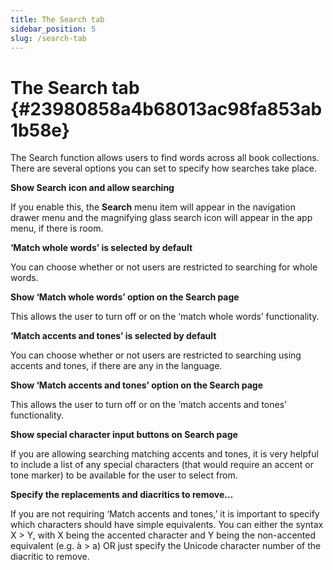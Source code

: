 ```yaml
---
title: The Search tab
sidebar_position: 5
slug: /search-tab
---
```


# The Search tab {#23980858a4b68013ac98fa853ab1b58e}

The Search function allows users to find words across all book collections. There are several options you can set to specify how searches take place.

**Show Search icon and allow searching**

If you enable this, the **Search** menu item will appear in the navigation drawer menu and the magnifying glass search icon will appear in the app menu, if there is room.

**‘Match whole words’ is selected by default**

You can choose whether or not users are restricted to searching for whole words.

**Show ‘Match whole words’ option on the Search page**

This allows the user to turn off or on the ‘match whole words’ functionality.

**‘Match accents and tones’ is selected by default**

You can choose whether or not users are restricted to searching using accents and tones, if there are any in the language.

**Show ‘Match accents and tones’ option on the Search page**

This allows the user to turn off or on the ‘match accents and tones’ functionality.

**Show special character input buttons on Search page**

If you are allowing searching matching accents and tones, it is very helpful to include a list of any special characters (that would require an accent or tone marker) to be available for the user to select from.

**Specify the replacements and diacritics to remove…**

If you are not requiring ‘Match accents and tones,’ it is important to specify which characters should have simple equivalents. You can either the syntax X &gt; Y, with X being the accented character and Y being the non-accented equivalent (e.g. à &gt; a) OR just specify the Unicode character number of the diacritic to remove.


